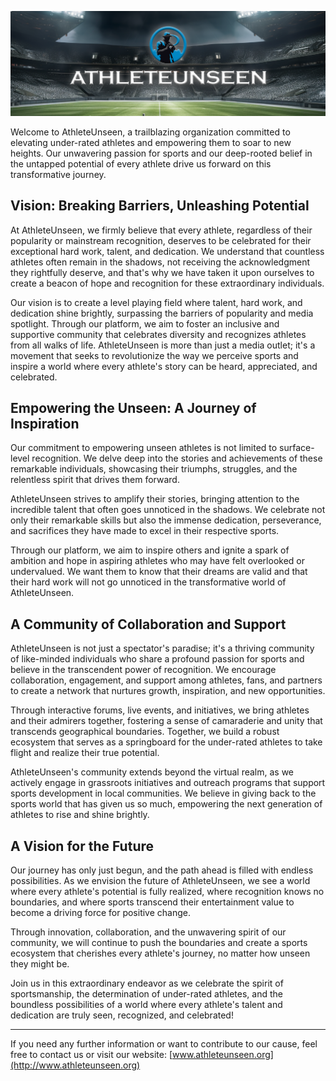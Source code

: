 ![a](https://raw.githubusercontent.com/athleteunseen/.github/main/profile/banner.png)
</p>
Welcome to AthleteUnseen, a trailblazing organization committed to elevating under-rated athletes and empowering them to soar to new heights. Our unwavering passion for sports and our deep-rooted belief in the untapped potential of every athlete drive us forward on this transformative journey.

## Vision: Breaking Barriers, Unleashing Potential

At AthleteUnseen, we firmly believe that every athlete, regardless of their popularity or mainstream recognition, deserves to be celebrated for their exceptional hard work, talent, and dedication. We understand that countless athletes often remain in the shadows, not receiving the acknowledgment they rightfully deserve, and that's why we have taken it upon ourselves to create a beacon of hope and recognition for these extraordinary individuals.

Our vision is to create a level playing field where talent, hard work, and dedication shine brightly, surpassing the barriers of popularity and media spotlight. Through our platform, we aim to foster an inclusive and supportive community that celebrates diversity and recognizes athletes from all walks of life. AthleteUnseen is more than just a media outlet; it's a movement that seeks to revolutionize the way we perceive sports and inspire a world where every athlete's story can be heard, appreciated, and celebrated.

## Empowering the Unseen: A Journey of Inspiration

Our commitment to empowering unseen athletes is not limited to surface-level recognition. We delve deep into the stories and achievements of these remarkable individuals, showcasing their triumphs, struggles, and the relentless spirit that drives them forward.

AthleteUnseen strives to amplify their stories, bringing attention to the incredible talent that often goes unnoticed in the shadows. We celebrate not only their remarkable skills but also the immense dedication, perseverance, and sacrifices they have made to excel in their respective sports.

Through our platform, we aim to inspire others and ignite a spark of ambition and hope in aspiring athletes who may have felt overlooked or undervalued. We want them to know that their dreams are valid and that their hard work will not go unnoticed in the transformative world of AthleteUnseen.

## A Community of Collaboration and Support

AthleteUnseen is not just a spectator's paradise; it's a thriving community of like-minded individuals who share a profound passion for sports and believe in the transcendent power of recognition. We encourage collaboration, engagement, and support among athletes, fans, and partners to create a network that nurtures growth, inspiration, and new opportunities.

Through interactive forums, live events, and initiatives, we bring athletes and their admirers together, fostering a sense of camaraderie and unity that transcends geographical boundaries. Together, we build a robust ecosystem that serves as a springboard for the under-rated athletes to take flight and realize their true potential.

AthleteUnseen's community extends beyond the virtual realm, as we actively engage in grassroots initiatives and outreach programs that support sports development in local communities. We believe in giving back to the sports world that has given us so much, empowering the next generation of athletes to rise and shine brightly.

## A Vision for the Future

Our journey has only just begun, and the path ahead is filled with endless possibilities. As we envision the future of AthleteUnseen, we see a world where every athlete's potential is fully realized, where recognition knows no boundaries, and where sports transcend their entertainment value to become a driving force for positive change.

Through innovation, collaboration, and the unwavering spirit of our community, we will continue to push the boundaries and create a sports ecosystem that cherishes every athlete's journey, no matter how unseen they might be.

Join us in this extraordinary endeavor as we celebrate the spirit of sportsmanship, the determination of under-rated athletes, and the boundless possibilities of a world where every athlete's talent and dedication are truly seen, recognized, and celebrated!

---

If you need any further information or want to contribute to our cause, feel free to contact us or visit our website: [www.athleteunseen.org](http://www.athleteunseen.org)

